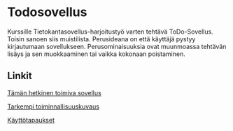 # Todosovellus

Kurssille Tietokantasovellus-harjoitustyö varten tehtävä ToDo-Sovellus. Toisin sanoen siis muistilista. Perusideana on että käyttäjä pystyy kirjautumaan sovellukseen. Perusominaisuuksia ovat muunmoassa tehtävän lisäys ja sen muokkaaminen tai vaikka kokonaan poistaminen. 



## Linkit

[Tämän hetkinen toimiva sovellus](https://tsoha-python-todosovellus.herokuapp.com/)

[Tarkempi toiminnallisuuskuvaus](https://github.com/willmana/todosovellus/blob/master/dokumentointi/Kuvaus.md)

[Käyttötapaukset](https://github.com/willmana/todosovellus/blob/master/dokumentointi/Kayttotapaukset.md)
